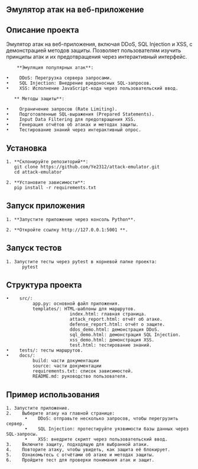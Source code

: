 ## **Эмулятор атак на веб-приложение**



## **Описание проекта**

Эмулятор атак на веб-приложения, включая DDoS, SQL Injection и XSS, c демонстрацией методов защиты. Позволяет пользователям изучить принципы атак и их предотвращения через интерактивный интерфейс.


        **Эмуляция популярных атак**:
    
    •    DDoS: Перегрузка сервера запросами.
    •    SQL Injection: Внедрение вредоносных SQL-запросов.
    •    XSS: Исполнение JavaScript-кода через пользовательский ввод.
    
       ** Методы защиты**:
    
    •    Ограничение запросов (Rate Limiting).
    •    Подготовленные SQL-выражения (Prepared Statements).
    •    Input Data Filtering для предотвращения XSS.
    •    Генерация отчётов об атаках и методах защиты.
    •    Тестирование знаний через интерактивный опрос.

## **Установка**

    1. **Склонируйте репозиторий**:
       git clone https://github.com/Ye2312/attack-emulator.git
       cd attack-emulator

    2. **Установите зависимости**:
       pip install -r requirements.txt

## **Запуск приложения**

    1. **Запустите приложение через консоль Python**.

    2. **Откройте ссылку http://127.0.0.1:5001 **.

## **Запуск тестов**

    1. Запустите тесты через pytest в корневой папке проекта:
          pytest



## **Структура проекта**

    •    src/: 
              app.py: основной файл приложения.
              templates/: HTML-шаблоны для маршрутов.
                            index.html: главная страница.
                            attack_report.html: отчёт об атаке.
                            defense_report.html: отчёт о защите.
                            ddos_demo.html: демонстрация DDoS.
                            sql_demo.html: демонстрация SQL Injection.
                            xss_demo.html: демонстрация XSS.
                            test.html: тестирование знаний.
    •    tests/: тесты маршрутов.
    •    docs/:
              build: части документации
              source: части документации
              requirements.txt: список зависимостей.
              README.md: руководство пользователя.
              
## **Пример использования**
    1. Запустите приложение.
    2.    Выберите атаку на главной странице:
           •    DDoS: отправьте несколько запросов, чтобы перегрузить сервер.
           •    SQL Injection: протестируйте уязвимости базы данных через SQL-запросы.
           •    XSS: внедрите скрипт через пользовательский ввод.
    3.    Включите защиту, подходящую для выбранной атаки.
    4.    Повторите атаку, чтобы увидеть, как защита её блокирует.
    5.    Ознакомьтесь с отчётами об атаке и методах защиты.
    6.    Пройдите тест для проверки понимания атак и защит.

